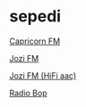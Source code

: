 # sepedi

[Capricorn FM](http://edge.iono.fm/xice/67_medium.aac)

[Jozi FM](https://edge.iono.fm/xice/51_medium.aac)

[Jozi FM (HiFi aac)](https://edge.iono.fm/xice/51_high.aac)

[Radio Bop](http://live.urbanza.co.za/radio/8020/radiobop?1613960513)

